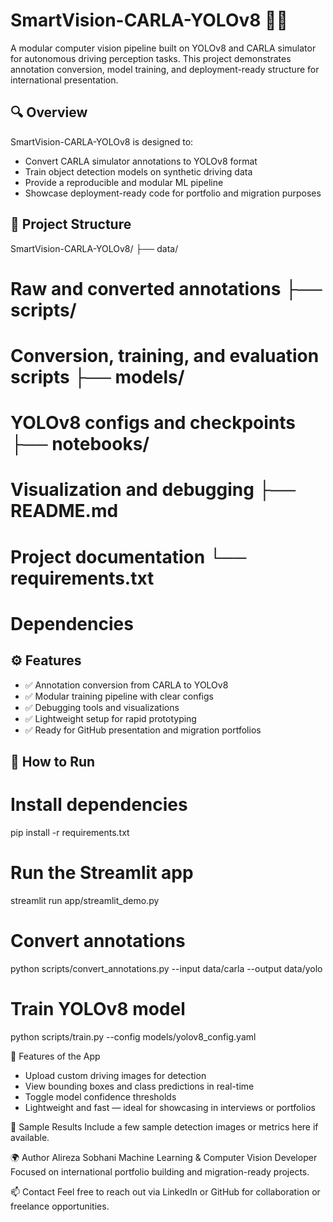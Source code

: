 # SmartVision-CARLA-YOLOv8 🚗📸

A modular computer vision pipeline built on YOLOv8 and CARLA simulator for autonomous driving perception tasks. This project demonstrates annotation conversion, model training, and deployment-ready structure for international presentation.

## 🔍 Overview

SmartVision-CARLA-YOLOv8 is designed to:
- Convert CARLA simulator annotations to YOLOv8 format
- Train object detection models on synthetic driving data
- Provide a reproducible and modular ML pipeline
- Showcase deployment-ready code for portfolio and migration purposes

## 📁 Project Structure
SmartVision-CARLA-YOLOv8/ ├── data/
# Raw and converted annotations ├── scripts/               
# Conversion, training, and evaluation scripts ├── models/                
# YOLOv8 configs and checkpoints ├── notebooks/             
# Visualization and debugging ├── README.md              
# Project documentation └── requirements.txt       
# Dependencies



## ⚙️ Features

- ✅ Annotation conversion from CARLA to YOLOv8
- ✅ Modular training pipeline with clear configs
- ✅ Debugging tools and visualizations
- ✅ Lightweight setup for rapid prototyping
- ✅ Ready for GitHub presentation and migration portfolios

## 🚀 How to Run
# Install dependencies
pip install -r requirements.txt

# Run the Streamlit app
streamlit run app/streamlit_demo.py

# Convert annotations
python scripts/convert_annotations.py --input data/carla --output data/yolo

# Train YOLOv8 model
python scripts/train.py --config models/yolov8_config.yaml

🧠 Features of the App
- Upload custom driving images for detection
- View bounding boxes and class predictions in real-time
- Toggle model confidence thresholds
- Lightweight and fast — ideal for showcasing in interviews or portfolios

📸 Sample Results
Include a few sample detection images or metrics here if available.

🌍 Author
Alireza Sobhani
Machine Learning & Computer Vision Developer
Focused on international portfolio building and migration-ready projects.

📫 Contact
Feel free to reach out via LinkedIn or GitHub for collaboration or freelance opportunities.

```bash

